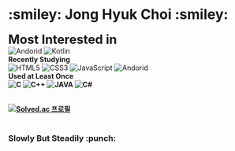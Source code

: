 <h1>:smiley: Jong Hyuk Choi :smiley:</h1>

<strong><span style="font-size:25px">Most Interested in</span></strong> <br>
![Andorid](https://img.shields.io/badge/Android-3DDC84.svg?&style=for-the-badge&logo=Android&logoColor=white) 
![Kotlin](https://img.shields.io/badge/Kotlin-7F52FF.svg?&style=for-the-badge&logo=Kotlin&logoColor=white) <br>
<strong>Recently Studying</strong><br>
![HTML5](https://img.shields.io/badge/HTML-E34F26.svg?&style=for-the-badge&logo=HTML5&logoColor=white) 
![CSS3](https://img.shields.io/badge/CSS-1572B6.svg?&style=for-the-badge&logo=CSS3&logoColor=white) 
![JavaScript](https://img.shields.io/badge/JavaScript-F7DF1E.svg?&style=for-the-badge&logo=JavaScript&logoColor=white)
![Andorid](https://img.shields.io/badge/Android-3DDC84.svg?&style=for-the-badge&logo=Android&logoColor=white)<br>
<strong>Used at Least Once<br>
![C](https://img.shields.io/badge/C-A8B9CC.svg?&style=for-the-badge&logo=C&logoColor=white)
![C++](https://img.shields.io/badge/C++-00599C.svg?&style=for-the-badge&logo=c%2B%2B&logoColor=white)
![JAVA](https://img.shields.io/badge/java-007396.svg?&style=for-the-badge&logo=java&logoColor=white)
![C#](https://img.shields.io/badge/C_Sharp-239128.svg?&style=for-the-badge&logo=CSharp&logoColor=white) <br><br>

[![Solved.ac
프로필](http://mazassumnida.wtf/api/v2/generate_badge?boj=harry7408)](https://solved.ac/harry7408/) <br><br>

<h3>Slowly But Steadily :punch:</h3>




